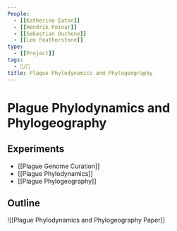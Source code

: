 ```yaml
---
People:
  - [[Katherine Eaton]]
  - [[Hendrik Poinar]]
  - [[Sebastian Duchene]]
  - [[Leo Featherstone]]
type:
  - [[Project]]  
tags: 
  - 📝/🌱 
title: Plague Phylodynamics and Phylogeography
---
```


# Plague Phylodynamics and Phylogeography

## Experiments

- [[Plague Genome Curation]]
- [[Plague Phylodynamics]]
- [[Plague Phylogeography]]

## Outline

![[Plague Phylodynamics and Phylogeography Paper]]



